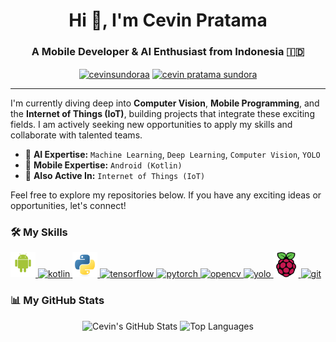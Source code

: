 <h1 align="center">Hi 👋, I'm Cevin Pratama</h1>
<h3 align="center">A Mobile Developer & AI Enthusiast from Indonesia 🇮🇩</h3>

<p align="center">
  <a href="https://www.instagram.com/cevinsundoraa/" target="blank"><img align="center" src="https://img.shields.io/badge/Instagram-%23E4405F.svg?&style=for-the-badge&logo=instagram&logoColor=white" alt="cevinsundoraa" /></a>
  <a href="https://www.linkedin.com/in/cevin-pratama-sundora-3930192ab/" target="blank"><img align="center" src="https://img.shields.io/badge/LinkedIn-0077B5?style=for-the-badge&logo=linkedin&logoColor=white" alt="cevin pratama sundora" /></a>
</p>

---

I'm currently diving deep into **Computer Vision**, **Mobile Programming**, and the **Internet of Things (IoT)**, building projects that integrate these exciting fields. I am actively seeking new opportunities to apply my skills and collaborate with talented teams.

- 🤖 **AI Expertise:** `Machine Learning`, `Deep Learning`, `Computer Vision`, `YOLO`
- 📱 **Mobile Expertise:** `Android (Kotlin)`
- 🔌 **Also Active In:** `Internet of Things (IoT)`

Feel free to explore my repositories below. If you have any exciting ideas or opportunities, let's connect!

### 🛠️ My Skills

<p align="left">
  <a href="https://developer.android.com" target="_blank" rel="noreferrer"> <img src="https://raw.githubusercontent.com/devicons/devicon/master/icons/android/android-original-wordmark.svg" alt="android" width="40" height="40"/> </a>
  <a href="https://kotlinlang.org" target="_blank" rel="noreferrer"> <img src="https://www.vectorlogo.zone/logos/kotlinlang/kotlinlang-icon.svg" alt="kotlin" width="40" height="40"/> </a>
  <a href="https://www.python.org" target="_blank" rel="noreferrer"> <img src="https://raw.githubusercontent.com/devicons/devicon/master/icons/python/python-original.svg" alt="python" width="40" height="40"/> </a>
  <a href="https://www.tensorflow.org" target="_blank" rel="noreferrer"> <img src="https://www.vectorlogo.zone/logos/tensorflow/tensorflow-icon.svg" alt="tensorflow" width="40" height="40"/> </a>
  <a href="https://pytorch.org/" target="_blank" rel="noreferrer"> <img src="https://www.vectorlogo.zone/logos/pytorch/pytorch-icon.svg" alt="pytorch" width="40" height="40"/> </a>
  <a href="https://opencv.org/" target="_blank" rel="noreferrer"> <img src="https://www.vectorlogo.zone/logos/opencv/opencv-icon.svg" alt="opencv" width="40" height="40"/> </a>
  <a href="https://ultralytics.com/" target="_blank" rel="noreferrer"> <img src="https://raw.githubusercontent.com/ultralytics/assets/main/logo.svg" alt="yolo" width="40" height="40"/> </a>
  <a href="https://www.raspberrypi.org/" target="_blank" rel="noreferrer"> <img src="https://raw.githubusercontent.com/devicons/devicon/master/icons/raspberrypi/raspberrypi-original.svg" alt="raspberry pi" width="40" height="40"/> </a>
  <a href="https://git-scm.com/" target="_blank" rel="noreferrer"> <img src="https://www.vectorlogo.zone/logos/git-scm/git-scm-icon.svg" alt="git" width="40" height="40"/> </a>
</p>

### 📊 My GitHub Stats

<p align="center">
  <img width="48%" src="https://github-readme-stats.vercel.app/api?username=cevinpratama&show_icons=true&theme=radical&hide_border=true&include_all_commits=true" alt="Cevin's GitHub Stats" />
  <img width="48%" src="https://github-readme-stats.vercel.app/api/top-langs/?username=cevinpratama&layout=compact&theme=radical&hide_border=true" alt="Top Languages" />
</p>
